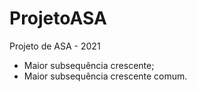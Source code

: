 # ProjetoASA
Projeto de ASA - 2021
* Maior subsequência crescente;
* Maior subsequência crescente comum.
